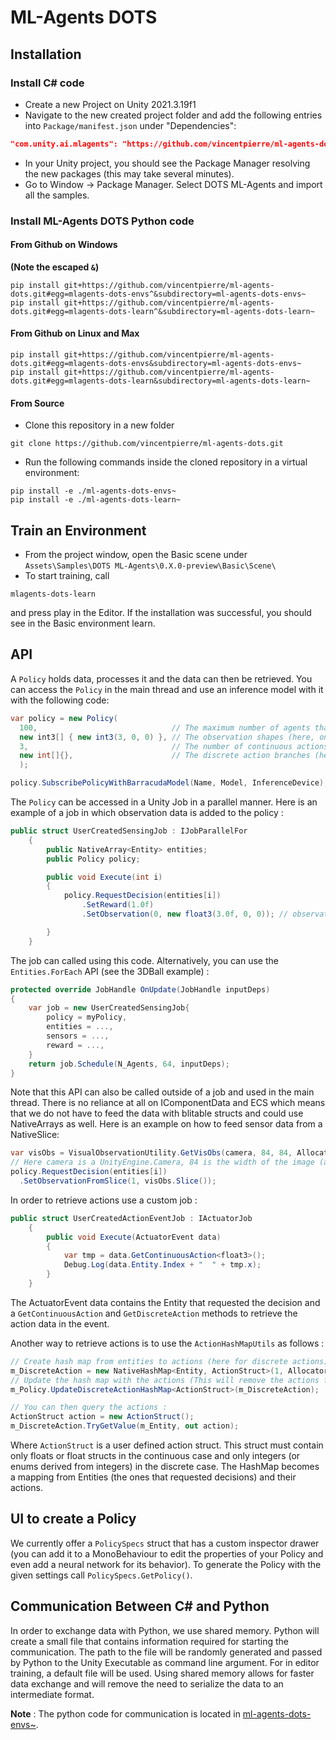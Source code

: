 # ML-Agents DOTS 

## Installation

### Install C# code
 * Create a new Project on Unity 2021.3.19f1
 * Navigate to the new created project folder and add the following entries into `Package/manifest.json` under "Dependencies":
 ```json
 "com.unity.ai.mlagents": "https://github.com/vincentpierre/ml-agents-dots.git",
 ```
 * In your Unity project, you should see the Package Manager resolving the new packages (this may take several minutes).
 * Go to Window -> Package Manager. Select DOTS ML-Agents and import all the samples.



### Install ML-Agents DOTS Python code
#### From Github on Windows
__(Note the escaped `&`)__
```
pip install git+https://github.com/vincentpierre/ml-agents-dots.git#egg=mlagents-dots-envs^&subdirectory=ml-agents-dots-envs~
pip install git+https://github.com/vincentpierre/ml-agents-dots.git#egg=mlagents-dots-learn^&subdirectory=ml-agents-dots-learn~
```
#### From Github on Linux and Max
```
pip install git+https://github.com/vincentpierre/ml-agents-dots.git#egg=mlagents-dots-envs&subdirectory=ml-agents-dots-envs~
pip install git+https://github.com/vincentpierre/ml-agents-dots.git#egg=mlagents-dots-learn&subdirectory=ml-agents-dots-learn~
```
#### From Source
 * Clone this repository in a new folder
 ```
 git clone https://github.com/vincentpierre/ml-agents-dots.git
 ```
 * Run the following commands inside the cloned repository in a virtual environment:
 ```
 pip install -e ./ml-agents-dots-envs~
 pip install -e ./ml-agents-dots-learn~
 ```


## Train an Environment
 * From the project window, open the Basic scene under `Assets\Samples\DOTS ML-Agents\0.X.0-preview\Basic\Scene\`
 * To start training, call
 ```
 mlagents-dots-learn
 ```
 and press play in the Editor.
 If the installation was successful, you should see in the Basic environment learn.


## API
A `Policy` holds data, processes it and the data can then be retrieved.
You can access the `Policy` in the main thread and use an inference model with it with the following code:

```csharp
var policy = new Policy(
  100,                              // The maximum number of agents that can request a decision per step
  new int3[] { new int3(3, 0, 0) }, // The observation shapes (here, one observation of shape (3,0,0))
  3,                                // The number of continuous actions
  new int[]{},                      // The discrete action branches (here none)
  );

policy.SubscribePolicyWithBarracudaModel(Name, Model, InferenceDevice);
```

The `Policy` can be accessed in a Unity Job in a parallel manner.  Here is an example of a job in which observation data is added to the policy :

```csharp
public struct UserCreatedSensingJob : IJobParallelFor
    {
        public NativeArray<Entity> entities;
        public Policy policy;

        public void Execute(int i)
        {
            policy.RequestDecision(entities[i])
                .SetReward(1.0f)
                .SetObservation(0, new float3(3.0f, 0, 0)); // observation index and then observation struct

        }
    }
```

The job can called using this code. Alternatively, you can use the `Entities.ForEach` API (see the 3DBall example) :

```csharp
protected override JobHandle OnUpdate(JobHandle inputDeps)
{
    var job = new UserCreatedSensingJob{
	    policy = myPolicy,
	    entities = ...,
	    sensors = ...,
	    reward = ...,
    }
    return job.Schedule(N_Agents, 64, inputDeps);
}
```

Note that this API can also be called outside of a job and used in the main thread. There is no reliance at all on IComponentData and ECS which means that we do not have to feed the data with blitable structs and could use NativeArrays as well. Here is an example on how to feed sensor data from a NativeSlice:

```csharp
var visObs = VisualObservationUtility.GetVisObs(camera, 84, 84, Allocator.TempJob);
// Here camera is a UnityEngine.Camera, 84 is the width of the image (and height). This will generate a Native Array with the TempJob Allocator.
policy.RequestDecision(entities[i])
  .SetObservationFromSlice(1, visObs.Slice());
```

In order to retrieve actions use a custom job :

```csharp
public struct UserCreatedActionEventJob : IActuatorJob
    {
        public void Execute(ActuatorEvent data)
        {
            var tmp = data.GetContinuousAction<float3>();
            Debug.Log(data.Entity.Index + "  " + tmp.x);
        }
    }
```
The ActuatorEvent data contains the Entity that requested the decision and a `GetContinuousAction` and `GetDiscreteAction` methods to retrieve the action data in the event.

Another way to retrieve actions is to use the `ActionHashMapUtils` as follows :

```csharp
// Create hash map from entities to actions (here for discrete actions)
m_DiscreteAction = new NativeHashMap<Entity, ActionStruct>(1, Allocator.Persistent);
// Update the hash map with the actions (This will remove the actions from the policy)
m_Policy.UpdateDiscreteActionHashMap<ActionStruct>(m_DiscreteAction);

// You can then query the actions :
ActionStruct action = new ActionStruct();
m_DiscreteAction.TryGetValue(m_Entity, out action);
```

Where `ActionStruct` is a user defined action struct. This struct must contain only floats or float structs in the continuous case and only integers (or enums derived from integers) in the discrete case. The HashMap becomes a mapping from Entities (the ones that requested decisions) and their actions.

## UI to create a Policy

We currently offer a `PolicySpecs` struct that has a custom inspector drawer (you can add it to a MonoBehaviour to edit the properties of your Policy and even add a neural network for its behavior).
To generate the Policy with the given settings call `PolicySpecs.GetPolicy()`.

## Communication Between C# and Python
In order to exchange data with Python, we use shared memory. Python will create a small file that contains information required for starting the communication. The path to the file will be randomly generated and passed by Python to the Unity Executable as command line argument. For in editor training, a default file will be used. Using shared memory allows for faster data exchange and will remove the need to serialize the data to an intermediate format.

__Note__ : The python code for communication is located in [ml-agents-dots-envs~](./../ml-agents-dots-envs~).
